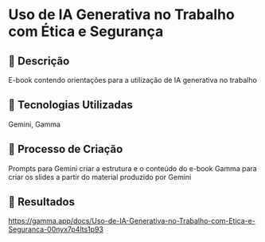# Uso de IA Generativa no Trabalho com Ética e Segurança

## 📒 Descrição
E-book contendo orientações para a utilização de IA generativa no trabalho

## 🤖 Tecnologias Utilizadas
Gemini, Gamma

## 🧐 Processo de Criação
Prompts para Gemini criar a estrutura e o conteúdo do e-book
Gamma para criar os slides a partir do material produzido por Gemini

## 🚀 Resultados
https://gamma.app/docs/Uso-de-IA-Generativa-no-Trabalho-com-Etica-e-Seguranca-00nyx7p4lts1p93
